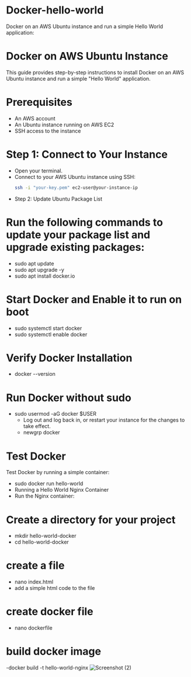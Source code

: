 # Docker-hello-world
Docker on an AWS Ubuntu instance and run a simple Hello World application:


# Docker on AWS Ubuntu Instance

This guide provides step-by-step instructions to install Docker on an AWS Ubuntu instance and run a simple "Hello World" application.

# Prerequisites

- An AWS account
- An Ubuntu instance running on AWS EC2
- SSH access to the instance

# Step 1: Connect to Your Instance

- Open your terminal.
-  Connect to your AWS Ubuntu instance using SSH:
   ```sh
   ssh -i "your-key.pem" ec2-user@your-instance-ip
- Step 2: Update Ubuntu Package List

# Run the following commands to update your package list and upgrade existing packages:

- sudo apt update
- sudo apt upgrade -y
- sudo apt install docker.io

# Start Docker and Enable it to run on boot
- sudo systemctl start docker
- sudo systemctl enable docker

# Verify Docker Installation
- docker --version

# Run Docker without sudo
- sudo usermod -aG docker $USER
  - Log out and log back in, or restart your instance for the changes to take effect.
  - newgrp docker

# Test Docker
Test Docker by running a simple container:
- sudo docker run hello-world
- Running a Hello World Nginx Container
- Run the Nginx container:

# Create a directory for your project
- mkdir hello-world-docker
- cd hello-world-docker

# create a file
- nano index.html
- add a simple html code to the file
# create docker file
- nano dockerfile

# build docker image
-docker build -t hello-world-nginx
![Screenshot (2)](https://github.com/user-attachments/assets/2e01851d-2b60-4f9e-b8b0-cfc8181ac4eb)
